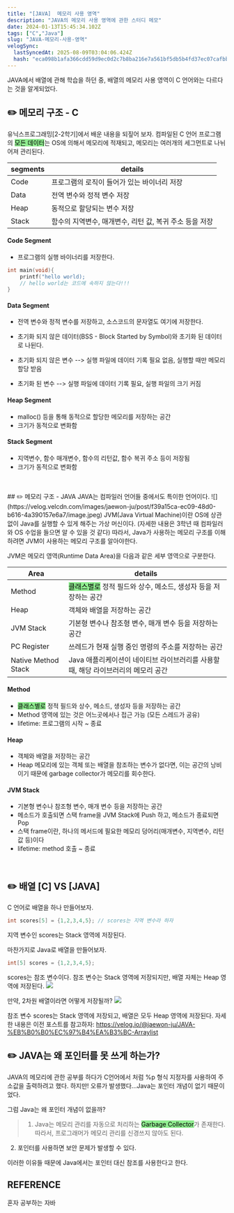 ```yaml
---
title: "[JAVA]  메모리 사용 영역"
description: "JAVA의 메모리 사용 영역에 관한 스터디 메모"
date: 2024-01-13T15:45:34.102Z
tags: ["C","Java"]
slug: "JAVA-메모리-사용-영역"
velogSync:
  lastSyncedAt: 2025-08-09T03:04:06.424Z
  hash: "eca098b1afa366cdd59d9ec0d2c7b8ba216e7a561bf5db5b4fd37ec07cafbb3d"
---
```


JAVA에서 배열에 관해 학습을 하던 중, 배열의 메모리 사용 영역이 C 언어와는 다르다는 것을 알게되었다.

## ✏️ 메모리 구조 - C
유닉스프로그래밍[2-2학기]에서 배운 내용을 되짚어 보자.
컴파일된 C 언어 프로그램의 <span style = "background-color: lightgreen; color: black">모든 데이터</span>는 OS에 의해서 메모리에 적재되고, 메모리는 여러개의 세그먼트로 나뉘어져 관리된다.

| segments | details |
| - | - |
| Code | 프로그램의 로직이 들어가 있는 바이너리 저장
| Data | 전역 변수와 정적 변수 저장
| Heap | 동적으로 할당되는 변수 저장
| Stack |  함수의 지역변수, 매개변수, 리턴 값, 복귀 주소 등을  저장

#### Code Segment
- 프로그램의 실행 바이너리를 저장한다.
```c
int main(void){
	printf("hello world);
    // hello world는 코드에 속하지 않는다!!!
}
```

#### Data Segment
 - 전역 변수와 정적 변수를 저장하고, 소스코드의 문자열도 여기에 저장한다.
 - 초기화 되지 않은 데이터(BSS - Block Started by Symbol)와 초기화 된 데이터로 나뒨다.
 

 - 초기화 되지 않은 변수 --> 실행 파일에 데이터 기록 필요 없음, 실행할 때만 메모리 할당 받음
 - 초기화 된 변수 --> 실행 파일에 데이터 기록 필요, 실행 파일의 크기 커짐
#### Heap Segment
- malloc() 등을 통해 동적으로 할당한 메모리를 저장하는 공간
- 크기가 동적으로 변화함
#### Stack Segment
- 지역변수, 함수 매개변수, 함수의 리턴값, 함수 복귀 주소 등이 저장됨
- 크기가 동적으로 변화함
<br>
<br>
## ✏️ 메모리 구조 - JAVA
JAVA는 컴파일러 언어들 중에서도 특이한 언어이다.
![](https://velog.velcdn.com/images/jaewon-ju/post/f39a15ca-ec09-48d0-b616-4a390157e6a7/image.jpeg)
JVM(Java Virtual Machine)이란 OS에 상관없이 Java를 실행할 수 있게 해주는 가상 머신이다. (자세한 내용은 3학년 때 컴파일러와 OS 수업을 들으면 알 수 있을 것 같다)
따라서, Java가 사용하는 메모리 구조를 이해하려면 JVM이 사용하는 메모리 구조를 알아야한다.

JVM은 메모리 영역(Runtime Data Area)을 다음과 같은 세부 영역으로 구분한다.

| Area | details |
| - | - |
| Method | <span style = "background-color: lightgreen; color: black">클래스별로</span> 정적 필드와 상수, 메소드, 생성자 등을 저장하는 공간 
| Heap | 객체와 배열을 저장하는 공간
| JVM Stack | 기본형 변수나 참조형 변수, 매개 변수 등을 저장하는 공간 
| PC Register | 쓰레드가 현재 실행 중인 명령의 주소를 저장하는 공간
| Native Method Stack| Java 애플리케이션이 네이티브 라이브러리를 사용할 때, 해당 라이브러리의 메모리 공간

#### Method
- <span style = "background-color: lightgreen; color: black">클래스별로</span> 정적 필드와 상수, 메소드, 생성자 등을 저장하는 공간 
- Method 영역에 있는 것은 어느곳에서나 접근 가능 (모든 스레드가 공유)
- lifetime: 프로그램의 시작 ~ 종료
#### Heap
- 객체와 배열을 저장하는 공간
- Heap 메모리에 있는 객체 또는 배열을 참조하는 변수가 없다면, 이는 공간의 낭비이기 때문에 garbage collector가 메모리를 회수한다.
#### JVM Stack
- 기본형 변수나 참조형 변수, 매개 변수 등을 저장하는 공간 
- 메소드가 호출되면 스택 frame을 JVM Stack에 Push 하고, 메소드가 종료되면 Pop
- 스택 frame이란, 하나의 메서드에 필요한 메모리 덩어리(매개변수, 지역변수, 리턴 값 등)이다
- lifetime: method 호출 ~ 종료

<br>

## ✏️ 배열 [C] VS [JAVA]
C 언어로 배열을 하나 만들어보자.
```c
int scores[5] = {1,2,3,4,5}; // scores는 지역 변수라 하자
```
지역 변수인 scores는 Stack 영역에 저장된다.

마찬가지로 Java로 배열을 만들어보자.
```java
int[5] scores = {1,2,3,4,5}; 
```
scores는 참조 변수이다. 참조 변수는 Stack 영역에 저장되지만, 배열 자체는 Heap 영역에 저장된다.
![](https://velog.velcdn.com/images/jaewon-ju/post/6f9cea62-1c15-4317-9f5d-272d1e74ba4e/image.jpeg)

만약, 2차원 배열이라면 어떻게 저장될까?
![](https://velog.velcdn.com/images/jaewon-ju/post/dd888730-3fa9-419d-af58-a43607e7bb7f/image.jpeg)

참조 변수 scores는 Stack 영역에 저장되고, 배열은 모두 Heap 영역에 저장된다. 자세한 내용은 이전 포스트를 참고하자: https://velog.io/@jaewon-ju/JAVA-%EB%B0%B0%EC%97%B4%EA%B3%BC-Arraylist

## ✏️ JAVA는 왜 포인터를 못 쓰게 하는가?
JAVA의 메모리에 관한 공부를 하다가 C언어에서 처럼 %p 형식 지정자를 사용하여 주소값을 출력하려고 했다. 하지만! 오류가 발생했다...Java는 포인터 개념이 없기 때문이었다.

그럼 Java는 왜 포인터 개념이 없을까?

> 1. Java는 메모리 관리를 자동으로 처리하는 <span style = "background-color: lightgreen; color: black">Garbage Collector</span>가 존재한다. 따라서, 프로그래머가 메모리 관리를 신경쓰지 않아도 된다.
2. 포인터를 사용하면 보안 문제가 발생할 수 있다.

이러한 이유들 때문에 Java에서는 포인터 대신 참조를 사용한다고 한다.

## REFERENCE
혼자 공부하는 자바



